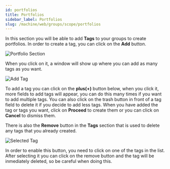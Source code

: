 ```yaml
---
id: portfolios
title: Portfolios
sidebar_label: Portfolios
slug: /machine/web/groups/scope/portfolios
---
```


In this section
you will be able to
add **Tags** to your groups
to create portfolios.
In order to create a tag,
you can click on the **Add** button.

![Portfolio Section](https://res.cloudinary.com/fluid-attacks/image/upload/v1622211896/docs/web/groups/scope/portfolio_section_zgmt0v.webp)

When you click on it,
a window will show up
where you can add
as many tags as you want.

![Add Tag](https://res.cloudinary.com/fluid-attacks/image/upload/v1622211895/docs/web/groups/scope/add_tags_modal_sfnknn.webp)

To add a tag
you can click on the
**plus(+)** button below,
when you click it,
more fields to add tags will appear,
you can do this many times
if you want to add multiple tags.
You can also click on the trash button
in front of a tag field
to delete it
if you decide to add less tags.
When you have added the tag
or tags you want,
click on **Proceed**
to create them
or you can click on **Cancel**
to dismiss them.

There is also the **Remove** button
in the **Tags** section
that is used to delete any tags
that you already created.

![Selected Tag](https://res.cloudinary.com/fluid-attacks/image/upload/v1622211880/docs/web/groups/scope/selected_tag_mncn9h.webp)

In order to enable this button,
you need to click on
one of the tags in the list.
After selecting it
you can click on the remove button
and the tag will be
inmediately deleted,
so be careful when doing this.
